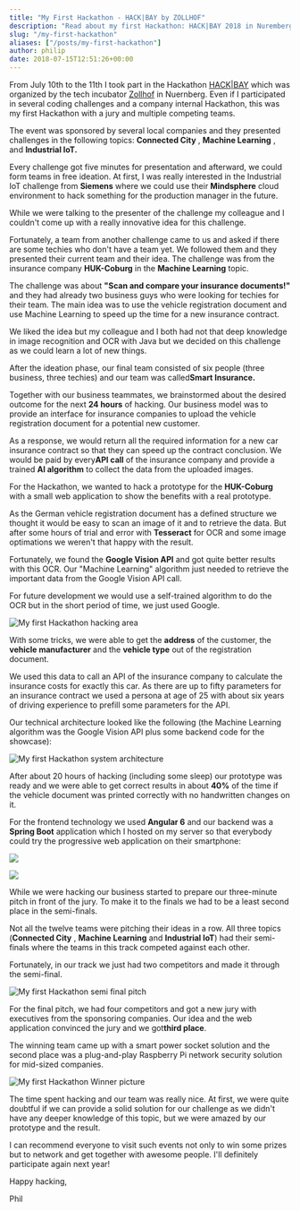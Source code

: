 ```yaml
---
title: "My First Hackathon - HACK|BAY by ZOLLHOF"
description: "Read about my first Hackathon: HACK|BAY 2018 in Nuremberg hosted by ZOLLHOF with a InsurTech solution for vehicle registration documents"
slug: "/my-first-hackathon"
aliases: ["/posts/my-first-hackathon"]
author: philip
date: 2018-07-15T12:51:26+00:00
---
```

From July 10th to the 11th I took part in the Hackathon [HACK\|BAY](https://www.hackbay.de/) which was organized by the tech incubator [Zollhof](https://www.zollhof.de/) in Nuernberg. Even if I participated in several coding challenges and a company internal Hackathon, this was my first Hackathon with a jury and multiple competing teams.

The event was sponsored by several local companies and they presented challenges in the following topics: **Connected City** , **Machine Learning** , and **Industrial IoT.**


Every challenge got five minutes for presentation and afterward, we could form teams in free ideation. At first, I was really interested in the Industrial IoT challenge from **Siemens** where we could use their **Mindsphere** cloud environment to hack something for the production manager in the future.

While we were talking to the presenter of the challenge my colleague and I couldn't come up with a really innovative idea for this challenge.

Fortunately, a team from another challenge came to us and asked if there are some techies who don't have a team yet. We followed them and they presented their current team and their idea. The challenge was from the insurance company **HUK-Coburg** in the **Machine Learning** topic.

The challenge was about **"Scan and compare your insurance documents!"** and they had already two business guys who were looking for techies for their team. The main idea was to use the vehicle registration document and use Machine Learning to speed up the time for a new insurance contract.

We liked the idea but my colleague and I both had not that deep knowledge in image recognition and OCR with Java but we decided on this challenge as we could learn a lot of new things.

After the ideation phase, our final team consisted of six people (three business, three techies) and our team was called**Smart Insurance.**

Together with our business teammates, we brainstormed about the desired outcome for the next **24 hours** of hacking. Our business model was to provide an interface for insurance companies to upload the vehicle registration document for a potential new customer.

As a response, we would return all the required information for a new car insurance contract so that they can speed up the contract conclusion. We would be paid by every**API call** of the insurance company and provide a trained **AI algorithm** to collect the data from the uploaded images.

For the Hackathon, we wanted to hack a prototype for the **HUK-Coburg** with a small web application to show the benefits with a real prototype.

As the German vehicle registration document has a defined structure we thought it would be easy to scan an image of it and to retrieve the data. But after some hours of trial and error with **Tesseract** for OCR and some image optimations we weren't that happy with the result.

Fortunately, we found the **Google Vision API** and got quite better results with this OCR. Our "Machine Learning" algorithm just needed to retrieve the important data from the Google Vision API call.

For future development we would use a self-trained algorithm to do the OCR but in the short period of time, we just used Google.

![My first Hackathon hacking area](/img/blog-content/review-my-first-hackathon-1.png#center)

With some tricks, we were able to get the **address** of the customer, the **vehicle manufacturer** and the **vehicle type** out of the registration document.

We used this data to call an API of the insurance company to calculate the insurance costs for exactly this car. As there are up to fifty parameters for an insurance contract we used a persona at age of 25 with about six years of driving experience to prefill some parameters for the API.

Our technical architecture looked like the following (the Machine Learning algorithm was the Google Vision API plus some backend code for the showcase):

![My first Hackathon system architecture](/img/blog-content/review-my-first-hackathon-2.png#center)

After about 20 hours of hacking (including some sleep) our prototype was ready and we were able to get correct results in about **40%** of the time if the vehicle document was printed correctly with no handwritten changes on it.

For the frontend technology we used **Angular 6** and our backend was a **Spring Boot** application which I hosted on my server so that everybody could try the progressive web application on their smartphone:

![](/img/blog-content/review-my-first-hackathon-3.png#center)

![](/img/blog-content/review-my-first-hackathon-4.png#center)

While we were hacking our business started to prepare our three-minute pitch in front of the jury. To make it to the finals we had to be a least second place in the semi-finals.

Not all the twelve teams were pitching their ideas in a row. All three topics (**Connected City** , **Machine Learning** and **Industrial IoT**) had their semi-finals where the teams in this track competed against each other.

Fortunately, in our track we just had two competitors and made it through the semi-final.

![My first Hackathon semi final pitch](/img/blog-content/review-my-first-hackathon-5.png#center)

For the final pitch, we had four competitors and got a new jury with executives from the sponsoring companies. Our idea and the web application convinced the jury and we got**third place**.

The winning team came up with a smart power socket solution and the second place was a plug-and-play Raspberry Pi network security solution for mid-sized companies.


![My first Hackathon Winner picture](/img/blog-content/review-my-first-hackathon-6.png#center)

The time spent hacking and our team was really nice. At first, we were quite doubtful if we can provide a solid solution for our challenge as we didn't have any deeper knowledge of this topic, but we were amazed by our prototype and the result.

I can recommend everyone to visit such events not only to win some prizes but to network and get together with awesome people. I'll definitely participate again next year!

Happy hacking,

Phil

